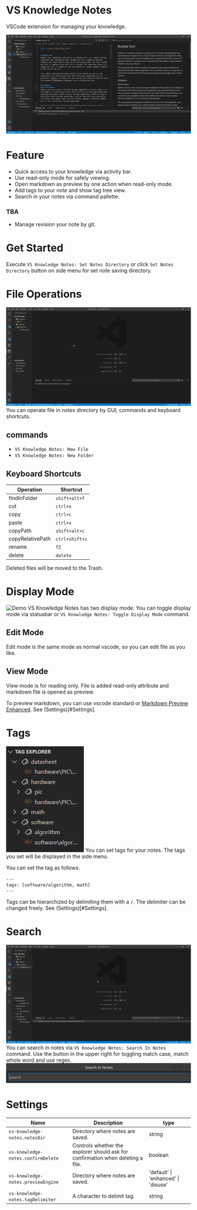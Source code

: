 # VS Knowledge Notes
VSCode extension for managing your knowledge.

![Sample](./img/sample.png)

# Feature
- Quick access to your knowledge via activity bar.
- Use read-only mode for safely viewing.
- Open markdown as preview by one action when read-only mode.
- Add tags to your note and show tag tree view.
- Search in your notes via command pallette.
### TBA
- Manage revision your note by git.

# Get Started
Execute `VS Knowledge Notes: Set Notes Directory` or click `Set Notes Directory` button on side menu for set note saving directory.

# File Operations
![Demo](./img/file_operations.gif)
You can operate file in notes directory by GUI, commands and keyboard shortcuts.
## commands
 - `VS Knowledge Notes: New File`
 - `VS Knowledge Notes: New Folder`
## Keyboard Shortcuts
| Operation        | Shortcut       |
| ---------------- | -------------- |
| findInFolder     | `shift+alt+f`  |
| cut              | `ctrl+x`       |
| copy             | `ctrl+c`       |
| paste            | `ctrl+v`       |
| copyPath         | `shift+alt+c`  |
| copyRelativePath | `ctrl+shift+c` |
| rename           | `f2`           |
| delete           | `delete`       |

Deleted files will be moved to the Trash.

# Display Mode
![Demo](./img/display_mode.gif)
VS Knowledge Notes has two display mode. You can toggle display mode via statusbar or `VS Knowledge Notes: Toggle Display Mode` command.
## Edit Mode
Edit mode is the same mode as normal vscode, so you can edit file
as you like.
## View Mode
View mode is for reading only. File is added read-only attribute and markdown file is opened as preview.

To preview markdown, you can use vscode standard or [Markdown Preview Enhanced](https://marketplace.visualstudio.com/items?itemName=shd101wyy.markdown-preview-enhanced). See (Settings)[#Settings].

# Tags
![Tag Explorer](./img/tag_explorer.png)
You can set tags for your notes. The tags you set will be displayed in the side menu.

You can set the tag as follows.

```
---
tags: [software/algorithm, math]
---
```
Tags can be hierarchized by delimiting them with a `/`. The delimiter can be changed freely. See (Settings)[#Settings].

# Search
![Demo](./img/search_demo.gif)
You can search in notes via `VS Knowledge Notes: Search In Notes` command.
Use the button in the upper right for toggling match case, match whole word and use regex.
![SearchCommand](./img/search_command.png)

# Settings
| Name                               | Description                                                                     | type                                |
| ---------------------------------- | ------------------------------------------------------------------------------- | ----------------------------------- |
| `vs-knowledge-notes.notesDir`      | Directory where notes are saved.                                                | string                              |
| `vs-knowledge-notes.confirmDelete` | Controls whether the explorer should ask for confirmation when deleting a file. | boolean                             |
| `vs-knowledge-notes.previewEngine` | Directory where notes are saved.                                                | 'default' \| 'enhanced' \| 'disuse' |
| `vs-knowledge-notes.tagDelimiter`  | A character to delimit tag.                                                     | string                              |
